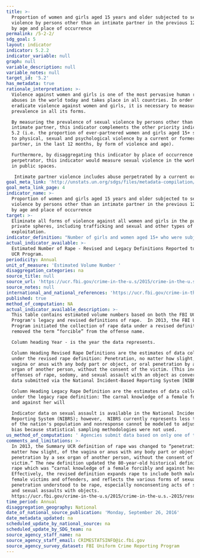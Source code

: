 ```yaml
---
title: >-
  Proportion of women and girls aged 15 years and older subjected to sexual
  violence by persons other than an intimate partner in the previous 12 months,
  by age and place of occurrence
permalink: /5-2-2/
sdg_goal: 5
layout: indicator
indicator: 5.2.2
indicator_variable: null
graph: null
variable_description: null
variable_notes: null
target_id: '5.2'
has_metadata: true
rationale_interpretation: >-
  Violence against women and girls is one of the most pervasive human rights
  abuses in the world today and takes place in all countries. In order to
  eradicate violence against women and girls, it is necessary to measure its
  prevalence in all its forms. 

  By measuring the prevalence of sexual violence by persons other than an
  intimate partner, this indicator complements the other priority indicator in
  5.2 (i.e. the proportion of ever-partnered women and girls aged 15+ subjected
  to physical, sexual and psychological violence by a current or former intimate
  partner, in the last 12 months, by form of violence and age). 

  Furthermore, by disaggregating this indicator by place of occurrence and
  perpetrator, this indicator would measure sexual violence in the workplace and
  in public spaces. 

   Intimate partner violence includes abuse perpetrated by a current or former partner within the context of marriage, cohabitation or any other formal or informal union. Violence directed at girls and women is the most common form of gender-based violence.
goal_meta_link: 'http://unstats.un.org/sdgs/files/metadata-compilation/Metadata-Goal-5.pdf'
goal_meta_link_page: 4
indicator_name: >-
  Proportion of women and girls aged 15 years and older subjected to sexual
  violence by persons other than an intimate partner in the previous 12 months,
  by age and place of occurrence
target: >-
  Eliminate all forms of violence against all women and girls in the public and
  private spheres, including trafficking and sexual and other types of
  exploitation.
indicator_definition: "Number of girls and women aged 15+ who were subjected to sexual violence by persons other than an intimate partner, as percentage of all girls and women aged 15+, disaggregated by age and place of occurrence. Sexual violence as defined in para 60 of the UN Guidelines for Producing Statistics on Violence against Women: Statistical Surveys [1]: ... is any sort of harmful or unwanted sexual behavior that is imposed on someone. It includes act of abusive sexual contact, forced engagement in sexual acts, attempted or completed sexual acts with a woman without her consent, sexual harassment, verbal abuse, threats, exposure, unwanted touching, incest, etc. A minimum list of acts of sexual violence, which should be expanded depending on the specific country context, consists of the following: (a) Rape: Refers to engaging in the non-consensual vaginal, anal, or oral penetration of a sexual nature of the body of another person with any bodily part or object, including through the use of physical violence and by putting the victim in a situation where she cannot say no or complies because of fear; (b) Attempted rape: Refers to attempting to have non-consensual sexual intercourse through the use of force or threats; (c) Other sexual acts: Refers to: \tIntimate touching without consent \tSexual acts other than intercourse forced by money \tSexual acts other than intercourse obtained through threats of physical violence \tSexual acts other than intercourse obtained through threats to the well-being of family members \tUse of force or coercion to obtain unwanted sexual acts or any sexual activity that the female partner finds degrading or humiliating \tOther acts of sexual violence. The indicator specifically considers the following: 1) sexual violence (separately from physical violence); 2) women and girls aged 15+ who were subjected to sexual violence; and 3) by perpetrators who are persons other than an intimate partner.  This indicator provides the proportion of ever-partnered girls and women aged 15+ subjected to physical, sexual or psychological violence in the last 12 months by a current or former intimate partner. It is calculated by dividing the number of ever-partnered girls and women aged 15+ subjected to physical, sexual or psychological in the last 12 months by a current or former intimate partner by the total number of ever-partnered girls and women aged 15+ in the population."
actual_indicator_available: >-
  Estimated Number of Rape - Revised and Legacy Definitions Reported to the FBI
  UCR Program.
periodicity: Annual
unit_of_measure: 'Estimated Volume Number '
disaggregation_categories: na
source_title: null
source_url: 'https://ucr.fbi.gov/crime-in-the-u.s/2015/crime-in-the-u.s.-2015/home'
source_notes: null
international_and_national_references: 'https://ucr.fbi.gov/crime-in-the-u.s/2015/crime-in-the-u.s.-2015/home'
published: true
method_of_computation: NA
actual_indicator_available_description: >-
  This table contains estimated volume numbers based on both the FBI UCR
  Program's legacy and revised definitions of rape.  In 2013, the FBI UCR
  Program initiated the collection of rape data under a revised definition and
  removed the term “forcible” from the offense name. 

  Column heading Year - is the year the data represents.

  Column Heading Revised Rape Definitions are the estimates of data collected
  under the revised rape definition: Penetration, no matter how slight, of the
  vagina or anus with any body part or object, or oral penetration by a sex
  organ of another person, without the consent of the victim. (This includes the
  offenses of rape, sodomy, and sexual assault with an object as converted from
  data submitted via the National Incident-Based Reporting System [NIBRS].) 

  Column Heading Legacy Rape Definition are the estimates of data collected
  under the legacy rape definition: The carnal knowledge of a female forcibly
  and against her will

  Indicator data on sexual assault is available in the National Incident-Based
  Reporting System (NIBRS); however,  NIBRS currently represents less than 30%
  of the nation's population and nonresponse cannot be modeled to adjust for
  bias because statistical sampling methodologies were not used.
us_method_of_computation: ' Agencies submit data based on only one of these definitions. Within each population group size, the proportion of female rape victims was calculated from all NIBRS reports of rape, sodomy, and sexual assault with an object. For agencies that reported using the revised definition, the actual number of reported rapes was decreased by the calculated proportion to arrive at an estimate for the number of rapes using the legacy definition. Conversely, for agencies that reported using the legacy definition, the actual number of reported rapes was increased by the inverse of the proportion to arrive at an estimate for the number of rapes using the revised definition.  '
comments_and_limitations: >-
  In 2013, the Summary UCR definition of rape was changed to “penetration, no
  matter how slight, of the vagina or anus with any body part or object, or oral
  penetration by a sex organ of another person, without the consent of the
  victim.” The new definition updated the 80-year-old historical definition of
  rape which was “carnal knowledge of a female forcibly and against her will.”
  Effectively, the revised definition expands rape to include both male and
  female victims and offenders, and reflects the various forms of sexual
  penetration understood to be rape, especially nonconsenting acts of sodomy,
  and sexual assaults with objects.
  https://ucr.fbi.gov/crime-in-the-u.s/2015/crime-in-the-u.s.-2015/resource-pages/rape_addendum-2015-_final 
time_period: Annual
disaggregation_geography: National
date_of_national_source_publication: 'Monday, September 26, 2016'
date_metadata_updated: na
scheduled_update_by_national_source: na
scheduled_update_by_SDG_team: na
source_agency_staff_name: na
source_agency_staff_email: CRIMESTATSINFO@ic.fbi.gov
source_agency_survey_dataset: FBI Uniform Crime Reporting Program
---
```

